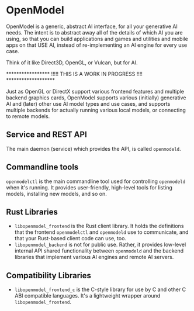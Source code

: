 # OpenModel

OpenModel is a generic, abstract AI interface, for all your generative AI needs.  The intent is to abstract away all of the details of which AI you are using, so that you can build applications and games and utilities and mobile apps on that USE AI, instead of re-implementing an AI engine for every use case.

Think of it like Direct3D, OpenGL, or Vulcan, but for AI.


***************** !!!!! THIS IS A WORK IN PROGRESS !!!! *******************

Just as OpenGL or DirectX support various frontend features and multiple backend graphics cards, OpenModel supports various (initially) generative AI and (later) other use AI model types and use cases, and supports multiple backends for actually running various local models, or connecting to remote models.


## Service and REST API

The main daemon (service) which provides the API, is called `openmodeld`.


## Commandline tools

`openmodelctl` is the main commandline tool used for controlling `openmodeld` when it's running. It provides user-friendly, high-level tools for listing models, installing new models, and so on.


## Rust Libraries

- `libopenmodel_frontend` is the Rust client library.  It holds the definitions that the frontend `openmodelctl` and `openmodeld` use to communicate, and that your Rust-based client code can use, too.
- `libopenmodel_backend` is not for public use.  Rather, it provides low-level internal API shared functionality between `openmodeld` and the backend libraries that implement various AI engines and remote AI servers.

## Compatibility Libraries

- `libopenmodel_frontend_c` is the C-style library for use by C and other C ABI compatible languages.  It's a lightweight wrapper around `libopenmodel_frontend`.
